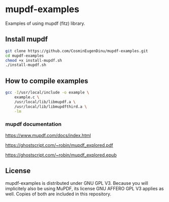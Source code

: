 # mupdf-examples
Examples of using mupdf (fitz) library.

## Install mupdf

```sh
git clone https://github.com/CosminEugenDinu/mupdf-examples.git
cd mupdf-examples
chmod +x install-mupdf.sh
./install-mupdf.sh
```
## How to compile examples
```sh
gcc -I/usr/local/include -o example \
	example.c \
	/usr/local/lib/libmupdf.a \
	/usr/local/lib/libmupdfthird.a \
	-lm
```

### mupdf documentation
https://www.mupdf.com/docs/index.html

https://ghostscript.com/~robin/mupdf_explored.pdf

https://ghostscript.com/~robin/mupdf_explored.epub

## License
mupdf-examples is distributed under GNU GPL V3. Because you will implicitely also be using MuPDF, its license GNU AFFERO GPL V3 applies as well. Copies of both are included in this repository.
